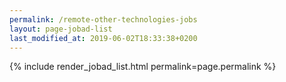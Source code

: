 ```yaml
---
permalink: /remote-other-technologies-jobs
layout: page-jobad-list
last_modified_at: 2019-06-02T18:33:38+0200
---
```

{% include render_jobad_list.html permalink=page.permalink %}
